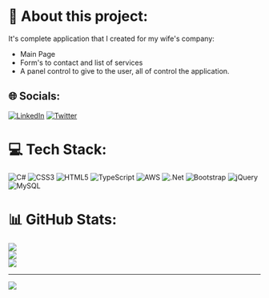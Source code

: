 # 💫 About this project:

It's complete application that I created for my wife's company:
<ul>
<li>
  Main Page
</li>

<li>
  Form's to contact and list of services
</li>
<li>
  A panel control to give to the user, all of control the application.
</li>
</ul>


## 🌐 Socials:
[![LinkedIn](https://img.shields.io/badge/LinkedIn-%230077B5.svg?logo=linkedin&logoColor=white)](https://linkedin.com/in/https://www.linkedin.com/in/bmendesgonca/) [![Twitter](https://img.shields.io/badge/Twitter-%231DA1F2.svg?logo=Twitter&logoColor=white)](https://twitter.com/@bnogonca) 

# 💻 Tech Stack:
![C#](https://img.shields.io/badge/c%23-%23239120.svg?style=for-the-badge&logo=c-sharp&logoColor=white) ![CSS3](https://img.shields.io/badge/css3-%231572B6.svg?style=for-the-badge&logo=css3&logoColor=white) ![HTML5](https://img.shields.io/badge/html5-%23E34F26.svg?style=for-the-badge&logo=html5&logoColor=white) ![TypeScript](https://img.shields.io/badge/typescript-%23007ACC.svg?style=for-the-badge&logo=typescript&logoColor=white) ![AWS](https://img.shields.io/badge/AWS-%23FF9900.svg?style=for-the-badge&logo=amazon-aws&logoColor=white) ![.Net](https://img.shields.io/badge/.NET-5C2D91?style=for-the-badge&logo=.net&logoColor=white) ![Bootstrap](https://img.shields.io/badge/bootstrap-%23563D7C.svg?style=for-the-badge&logo=bootstrap&logoColor=white) ![jQuery](https://img.shields.io/badge/jquery-%230769AD.svg?style=for-the-badge&logo=jquery&logoColor=white)  ![MySQL](https://img.shields.io/badge/mysql-%2300f.svg?style=for-the-badge&logo=mysql&logoColor=white)
# 📊 GitHub Stats:
![](https://github-readme-stats.vercel.app/api?username=bmgoncalves&theme=dracula&hide_border=false&include_all_commits=false&count_private=false)<br/>
![](https://github-readme-streak-stats.herokuapp.com/?user=bmgoncalves&theme=dracula&hide_border=false)<br/>
![](https://github-readme-stats.vercel.app/api/top-langs/?username=bmgoncalves&theme=dracula&hide_border=false&include_all_commits=false&count_private=false&layout=compact)

---
[![](https://visitcount.itsvg.in/api?id=bmgoncalves&icon=0&color=0)](https://visitcount.itsvg.in)
